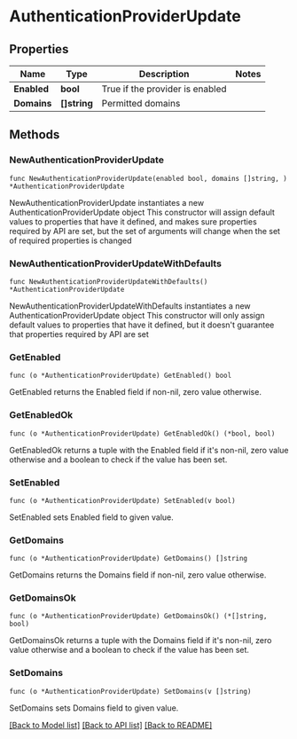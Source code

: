 # AuthenticationProviderUpdate

## Properties

Name | Type | Description | Notes
------------ | ------------- | ------------- | -------------
**Enabled** | **bool** | True if the provider is enabled | 
**Domains** | **[]string** | Permitted domains | 

## Methods

### NewAuthenticationProviderUpdate

`func NewAuthenticationProviderUpdate(enabled bool, domains []string, ) *AuthenticationProviderUpdate`

NewAuthenticationProviderUpdate instantiates a new AuthenticationProviderUpdate object
This constructor will assign default values to properties that have it defined,
and makes sure properties required by API are set, but the set of arguments
will change when the set of required properties is changed

### NewAuthenticationProviderUpdateWithDefaults

`func NewAuthenticationProviderUpdateWithDefaults() *AuthenticationProviderUpdate`

NewAuthenticationProviderUpdateWithDefaults instantiates a new AuthenticationProviderUpdate object
This constructor will only assign default values to properties that have it defined,
but it doesn't guarantee that properties required by API are set

### GetEnabled

`func (o *AuthenticationProviderUpdate) GetEnabled() bool`

GetEnabled returns the Enabled field if non-nil, zero value otherwise.

### GetEnabledOk

`func (o *AuthenticationProviderUpdate) GetEnabledOk() (*bool, bool)`

GetEnabledOk returns a tuple with the Enabled field if it's non-nil, zero value otherwise
and a boolean to check if the value has been set.

### SetEnabled

`func (o *AuthenticationProviderUpdate) SetEnabled(v bool)`

SetEnabled sets Enabled field to given value.


### GetDomains

`func (o *AuthenticationProviderUpdate) GetDomains() []string`

GetDomains returns the Domains field if non-nil, zero value otherwise.

### GetDomainsOk

`func (o *AuthenticationProviderUpdate) GetDomainsOk() (*[]string, bool)`

GetDomainsOk returns a tuple with the Domains field if it's non-nil, zero value otherwise
and a boolean to check if the value has been set.

### SetDomains

`func (o *AuthenticationProviderUpdate) SetDomains(v []string)`

SetDomains sets Domains field to given value.



[[Back to Model list]](../README.md#documentation-for-models) [[Back to API list]](../README.md#documentation-for-api-endpoints) [[Back to README]](../README.md)


